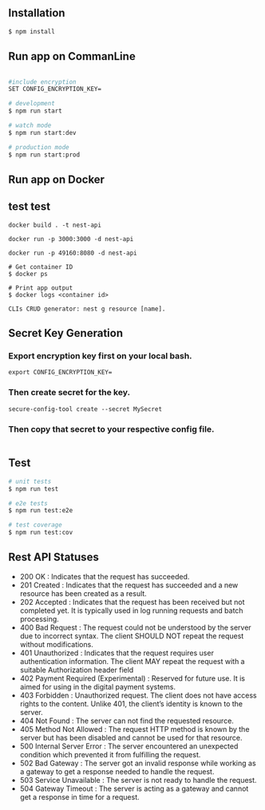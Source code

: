 ## Installation

```bash
$ npm install
```

## Run app on CommanLine

```bash

#include encryption
SET CONFIG_ENCRYPTION_KEY=

# development
$ npm run start

# watch mode
$ npm run start:dev

# production mode
$ npm run start:prod
```
## Run app on Docker
## test test

```
docker build . -t nest-api

docker run -p 3000:3000 -d nest-api

docker run -p 49160:8080 -d nest-api

# Get container ID
$ docker ps

# Print app output
$ docker logs <container id>

CLIs CRUD generator: nest g resource [name].
```
## Secret Key Generation

### Export encryption key first on your local bash.
    export CONFIG_ENCRYPTION_KEY=
### Then create secret for the key.
    secure-config-tool create --secret MySecret
### Then copy that secret to your respective config file.

```
```
## Test

```bash
# unit tests
$ npm run test

# e2e tests
$ npm run test:e2e

# test coverage
$ npm run test:cov
```

## Rest API Statuses
- 200 OK : Indicates that the request has succeeded.
- 201 Created : Indicates that the request has succeeded and a new resource has been created as a result.
- 202 Accepted : Indicates that the request has been received but not completed yet. It is typically used in log running requests and batch processing.
- 400 Bad Request : The request could not be understood by the server due to incorrect syntax. The client SHOULD NOT repeat the request without modifications.
- 401 Unauthorized : Indicates that the request requires user authentication information. The client MAY repeat the request with a suitable Authorization header field
- 402 Payment Required (Experimental) : Reserved for future use. It is aimed for using in the digital payment systems.
- 403 Forbidden : Unauthorized request. The client does not have access rights to the content. Unlike 401, the client’s identity is known to the server.
- 404 Not Found : The server can not find the requested resource.
- 405 Method Not Allowed : The request HTTP method is known by the server but has been disabled and cannot be used for that resource.
- 500 Internal Server Error : The server encountered an unexpected condition which prevented it from fulfilling the request.
- 502 Bad Gateway : The server got an invalid response while working as a gateway to get a response needed to handle the request.
- 503 Service Unavailable : The server is not ready to handle the request.
- 504 Gateway Timeout : The server is acting as a gateway and cannot get a response in time for a request.